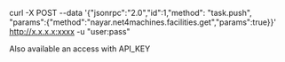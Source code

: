 curl -X POST --data '{"jsonrpc":"2.0","id":1,"method": "task.push", "params":{"method":"nayar.net4machines.facilities.get","params":true}}' http://x.x.x.x:xxxx -u "user:pass"

Also available an access with API_KEY